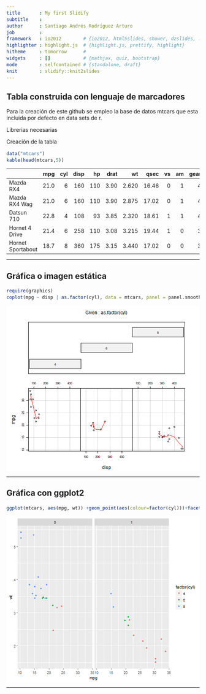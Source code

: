 ```yaml
---
title       : My first Slidify
subtitle    : 
author      : Santiago Andrés Rodríguez Arturo  
job         : 
framework   : io2012        # {io2012, html5slides, shower, dzslides, ...}
highlighter : highlight.js  # {highlight.js, prettify, highlight}
hitheme     : tomorrow      # 
widgets     : []            # {mathjax, quiz, bootstrap}
mode        : selfcontained # {standalone, draft}
knit        : slidify::knit2slides
---
```


## Tabla construida con lenguaje de marcadores 
Para la creación de este github se empleo la base de datos mtcars que esta incluida por defecto en data sets de r.


Librerias necesarias 

Creación de la tabla

```r
data("mtcars")
kable(head(mtcars,5))
```



|                  |  mpg| cyl| disp|  hp| drat|    wt|  qsec| vs| am| gear| carb|
|:-----------------|----:|---:|----:|---:|----:|-----:|-----:|--:|--:|----:|----:|
|Mazda RX4         | 21.0|   6|  160| 110| 3.90| 2.620| 16.46|  0|  1|    4|    4|
|Mazda RX4 Wag     | 21.0|   6|  160| 110| 3.90| 2.875| 17.02|  0|  1|    4|    4|
|Datsun 710        | 22.8|   4|  108|  93| 3.85| 2.320| 18.61|  1|  1|    4|    1|
|Hornet 4 Drive    | 21.4|   6|  258| 110| 3.08| 3.215| 19.44|  1|  0|    3|    1|
|Hornet Sportabout | 18.7|   8|  360| 175| 3.15| 3.440| 17.02|  0|  0|    3|    2|

---

## Gráfica o imagen estática  

```r
require(graphics)
coplot(mpg ~ disp | as.factor(cyl), data = mtcars, panel = panel.smooth, rows = 1)
```

<img src="assets/fig/simple-plot-1.png" title="plot of chunk simple-plot" alt="plot of chunk simple-plot" style="display: block; margin: auto;" />

---

## Gráfica con ggplot2

```r
ggplot(mtcars, aes(mpg, wt)) +geom_point(aes(colour=factor(cyl)))+facet_grid(.~am)
```

<img src="assets/fig/unnamed-chunk-3-1.png" title="plot of chunk unnamed-chunk-3" alt="plot of chunk unnamed-chunk-3" style="display: block; margin: auto;" />

---
